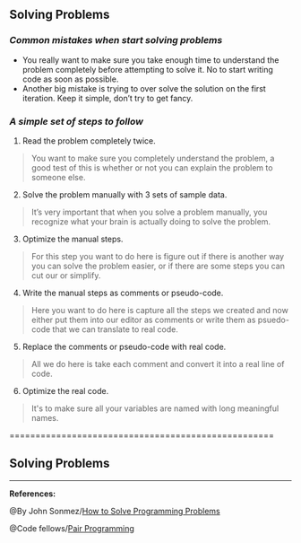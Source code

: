 ## **Solving Problems**


### ***Common mistakes when start solving problems***
 - You really want to make sure you take enough time to understand the problem completely before attempting to solve it. No to start writing code as soon as possible.
- Another big mistake is trying to over solve the solution on the first iteration. Keep it simple, don’t try to get fancy.

### ***A simple set of steps to follow***
1. Read the problem completely twice.

>You want to make sure you completely understand the problem, a good test of this is whether or not you can explain the problem to someone else.

2. Solve the problem manually with 3 sets of sample data.

>It’s very important that when you solve a problem manually, you recognize what your brain is actually doing to solve the problem. 

3. Optimize the manual steps.

>For this step you want to do here is figure out if there is another way you can solve the problem easier, or if there are some steps you can cut our or simplify.

4. Write the manual steps as comments or pseudo-code.

>Here you want to do here is capture all the steps we created and now either put them into our editor as comments or write them as psuedo-code that we can translate to real code.

5. Replace the comments or pseudo-code with real code.

>All we do here is take each comment and convert it into a real line of code.

6. Optimize the real code.

>It's to make sure all your variables are named with long meaningful names.


===================================================


## **Solving Problems**

------------------------------------------------

**References:**

@By John Sonmez/[How to Solve Programming Problems](https://simpleprogrammer.com/solving-problems-breaking-it-down/)


@Code fellows/[Pair Programming](https://www.codefellows.org/blog/6-reasons-for-pair-programming/)

